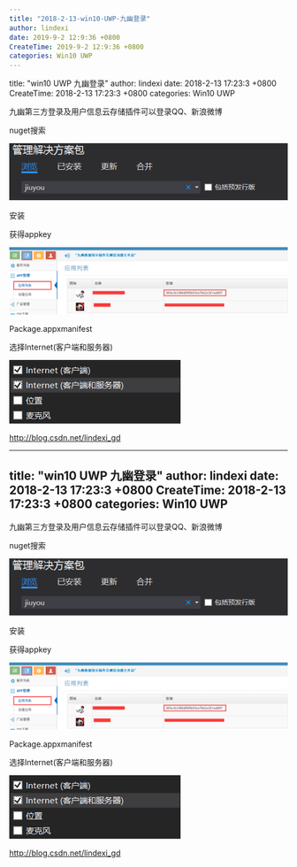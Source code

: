 ```yaml
---
title: "2018-2-13-win10-UWP-九幽登录"
author: lindexi
date: 2019-9-2 12:9:36 +0800
CreateTime: 2019-9-2 12:9:36 +0800
categories: Win10 UWP
---
```


title: "win10 UWP 九幽登录"
author: lindexi
date: 2018-2-13 17:23:3 +0800
CreateTime: 2018-2-13 17:23:3 +0800
categories: Win10 UWP

<!--more-->



九幽第三方登录及用户信息云存储插件可以登录QQ、新浪微博

<!--more-->



<div id="toc"></div>

nuget搜索

![这里写图片描述](image/201611817115381.png)

安装

获得appkey

![这里写图片描述](image/201611817136114.png)

Package.appxmanifest

选择Internet(客户端和服务器)

![这里写图片描述](image/201611817148674.png)

http://blog.csdn.net/lindexi_gd

---
title: "win10 UWP 九幽登录"
author: lindexi
date: 2018-2-13 17:23:3 +0800
CreateTime: 2018-2-13 17:23:3 +0800
categories: Win10 UWP
---

九幽第三方登录及用户信息云存储插件可以登录QQ、新浪微博

<!--more-->



<div id="toc"></div>

nuget搜索

![这里写图片描述](image/201611817115381.png)

安装

获得appkey

![这里写图片描述](image/201611817136114.png)

Package.appxmanifest

选择Internet(客户端和服务器)

![这里写图片描述](image/201611817148674.png)

http://blog.csdn.net/lindexi_gd

